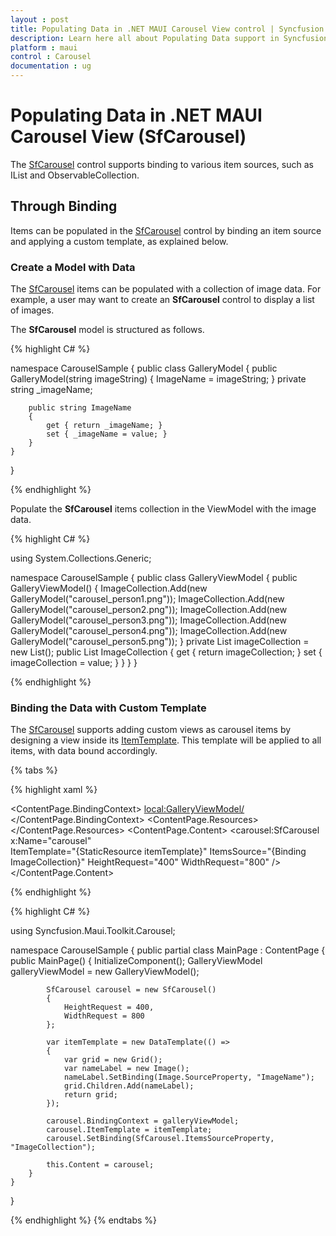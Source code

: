 ```yaml
---
layout : post
title: Populating Data in .NET MAUI Carousel View control | Syncfusion
description: Learn here all about Populating Data support in Syncfusion® .NET MAUI Carousel View (SfCarousel) control and more.
platform : maui
control : Carousel
documentation : ug
---
```


# Populating Data in .NET MAUI Carousel View (SfCarousel)

The [SfCarousel](https://help.syncfusion.com/cr/maui-toolkit/Syncfusion.Maui.Toolkit.Carousel.SfCarousel.html) control supports binding to various item sources, such as IList and ObservableCollection.

## Through Binding

Items can be populated in the [SfCarousel](https://help.syncfusion.com/cr/maui-toolkit/Syncfusion.Maui.Toolkit.Carousel.SfCarousel.html) control by binding an item source and applying a custom template, as explained below.

### Create a Model with Data

The [SfCarousel](https://help.syncfusion.com/cr/maui-toolkit/Syncfusion.Maui.Toolkit.Carousel.SfCarousel.html) items can be populated with a collection of image data. For example, a user may want to create an **SfCarousel** control to display a list of images.

The **SfCarousel** model is structured as follows.

{% highlight C# %}

namespace CarouselSample
{
    public class GalleryModel
    {
        public GalleryModel(string imageString)
        {
            ImageName = imageString;
        }
        private string _imageName;

        public string ImageName
        {
            get { return _imageName; }
            set { _imageName = value; }
        }
    }
}

{% endhighlight %}

Populate the **SfCarousel** items collection in the ViewModel with the image data.

{% highlight C# %}

using System.Collections.Generic;

namespace CarouselSample
{
    public class GalleryViewModel
    {
        public GalleryViewModel()
        {
            ImageCollection.Add(new GalleryModel("carousel_person1.png"));
            ImageCollection.Add(new GalleryModel("carousel_person2.png"));
            ImageCollection.Add(new GalleryModel("carousel_person3.png"));
            ImageCollection.Add(new GalleryModel("carousel_person4.png"));
            ImageCollection.Add(new GalleryModel("carousel_person5.png"));
        }
        private List<GalleryModel> imageCollection = new List<GalleryModel>();
        public List<GalleryModel> ImageCollection
        {
            get { return imageCollection; }
            set { imageCollection = value; }
        }
    }
}

{% endhighlight %}

### Binding the Data with Custom Template

The [SfCarousel](https://help.syncfusion.com/cr/maui-toolkit/Syncfusion.Maui.Toolkit.Carousel.SfCarousel.html) supports adding custom views as carousel items by designing a view inside its [ItemTemplate](https://help.syncfusion.com/cr/maui-toolkit/Syncfusion.Maui.Toolkit.Carousel.SfCarousel.html#Syncfusion_Maui_Toolkit_Carousel_SfCarousel_ItemTemplate). This template will be applied to all items, with data bound accordingly.

{% tabs %}

{% highlight xaml %}

<?xml version="1.0" encoding="utf-8" ?>
<ContentPage xmlns="http://schemas.microsoft.com/dotnet/2021/maui"
             xmlns:x="http://schemas.microsoft.com/winfx/2009/xaml"
             xmlns:carousel="clr-namespace:Syncfusion.Maui.Toolkit.Carousel;assembly=Syncfusion.Maui.Toolkit"
             xmlns:local="clr-namespace:CarouselSample"
             x:Class="CarouselSample.MainPage">
    <ContentPage.BindingContext>
        <local:GalleryViewModel/>
    </ContentPage.BindingContext>
    <ContentPage.Resources>
        <ResourceDictionary>
            <DataTemplate x:Key="itemTemplate">
                <Image Source="{Binding ImageName}" 
                       Aspect="AspectFit"/>
            </DataTemplate>
        </ResourceDictionary>
    </ContentPage.Resources>
    <ContentPage.Content>
        <carousel:SfCarousel x:Name="carousel"  
                             ItemTemplate="{StaticResource itemTemplate}" 
                             ItemsSource="{Binding ImageCollection}" 
                             HeightRequest="400" 
                             WidthRequest="800" />
    </ContentPage.Content>
</ContentPage>

{% endhighlight %}

{% highlight C# %}

using Syncfusion.Maui.Toolkit.Carousel;

namespace CarouselSample
{
    public partial class MainPage : ContentPage
    {
        public MainPage()
        {
            InitializeComponent();
            GalleryViewModel galleryViewModel = new GalleryViewModel();

            SfCarousel carousel = new SfCarousel()
            {
                HeightRequest = 400,
                WidthRequest = 800
            };

            var itemTemplate = new DataTemplate(() =>
            {
                var grid = new Grid();
                var nameLabel = new Image();
                nameLabel.SetBinding(Image.SourceProperty, "ImageName");
                grid.Children.Add(nameLabel);
                return grid;
            });

            carousel.BindingContext = galleryViewModel;
            carousel.ItemTemplate = itemTemplate;
            carousel.SetBinding(SfCarousel.ItemsSourceProperty, "ImageCollection");

            this.Content = carousel;
        }
    }
}

{% endhighlight %}
{% endtabs %}


